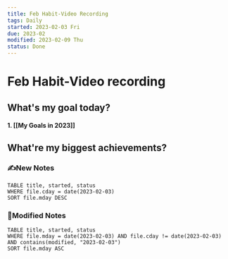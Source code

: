 ```yaml
---
title: Feb Habit-Video Recording
tags: Daily
started: 2023-02-03 Fri
due: 2023-02
modified: 2023-02-09 Thu
status: Done
---
```

# Feb Habit-Video recording
## What's my goal today?
#### 1. [[My Goals in 2023]]

## What're my biggest achievements?
### ✍️New Notes

```dataview
TABLE title, started, status
WHERE file.cday = date(2023-02-03)
SORT file.mday DESC
```

### 📝Modified Notes

```dataview
TABLE title, started, status
WHERE file.mday = date(2023-02-03) AND file.cday != date(2023-02-03) AND contains(modified, "2023-02-03")
SORT file.mday ASC
```
